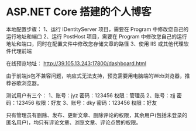 # ASP.NET Core 搭建的个人博客

本地配置步骤：
1、运行 IDentityServer 项目，需要在 Program 中修改您自己的运行地址和端口
2、运行 PostHost 项目，需要在 Program 中修改您自己的运行地址和端口，同时在配置文件中修改您存储文章的路径
3、使用 IIS 或其他代理软件代理前端

在线预览地址：
http://39.105.13.243:17800/dashboard.html

由于前端js包不兼容问题，响应式无法支持，预览需要用电脑端的Web浏览器，推荐谷歌浏览器。

测试用户有三个：
1、账号：jyz   密码：123456   权限：管理员
2、账号：zjj   密码：123456   权限：好友
3、账号：dky   密码：123456   权限：好友

只有管理员有删除、发布、更新文章、删除评论的权限，其余用户(包括未登录的匿名用户)，均只有评论文章、浏览文章、评论点赞的权限。
